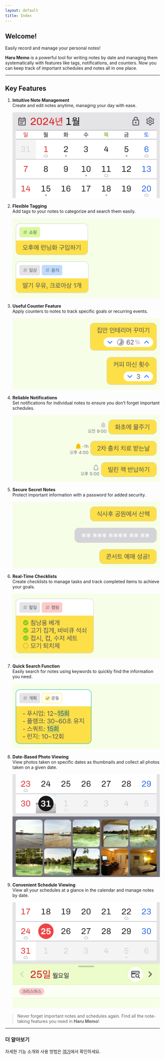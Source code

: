 ```yaml
---
layout: default
title: Index
---
```


## Welcome!

Easily record and manage your personal notes!

**Haru Memo** is a powerful tool for writing notes by date and managing them systematically with features like tags, notifications, and counters. Now you can keep track of important schedules and notes all in one place.

---

## Key Features

1.  **Intuitive Note Management**  
    Create and edit notes anytime, managing your day with ease.

    <img src="../images/ko/index_1.png">

2.  **Flexible Tagging**  
    Add tags to your notes to categorize and search them easily.

    <img src="../images/ko/index_2.png">

3.  **Useful Counter Feature**  
    Apply counters to notes to track specific goals or recurring events.

    <img src="../images/ko/index_3.png">

4.  **Reliable Notifications**  
    Set notifications for individual notes to ensure you don’t forget important schedules.

    <img src="../images/ko/index_4.png">

5.  **Secure Secret Notes**  
    Protect important information with a password for added security.

    <img src="../images/ko/index_5.png">

6.  **Real-Time Checklists**  
    Create checklists to manage tasks and track completed items to achieve your goals.

    <img src="../images/ko/index_6.png">

7.  **Quick Search Function**  
    Easily search for notes using keywords to quickly find the information you need.

    <img src="../images/ko/index_7.png">

8.  **Date-Based Photo Viewing**  
    View photos taken on specific dates as thumbnails and collect all photos taken on a given date.

    <img src="../images/ko/index_8.png">

9.  **Convenient Schedule Viewing**  
    View all your schedules at a glance in the calendar and manage notes by date.

    <img src="../images/ko/index_9.png">

> Never forget important notes and schedules again. Find all the note-taking features you need in **Haru Memo**!

---

### 더 알아보기

자세한 기능 소개와 사용 방법은 [여기](support)에서 확인하세요.
